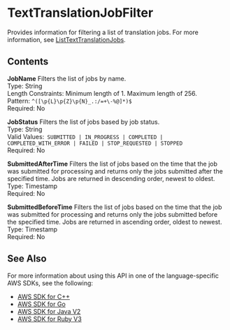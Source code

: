 # TextTranslationJobFilter<a name="API_TextTranslationJobFilter"></a>

Provides information for filtering a list of translation jobs\. For more information, see [ListTextTranslationJobs](API_ListTextTranslationJobs.md)\.

## Contents<a name="API_TextTranslationJobFilter_Contents"></a>

 **JobName**   <a name="Translate-Type-TextTranslationJobFilter-JobName"></a>
Filters the list of jobs by name\.  
Type: String  
Length Constraints: Minimum length of 1\. Maximum length of 256\.  
Pattern: `^([\p{L}\p{Z}\p{N}_.:/=+\-%@]*)$`   
Required: No

 **JobStatus**   <a name="Translate-Type-TextTranslationJobFilter-JobStatus"></a>
Filters the list of jobs based by job status\.  
Type: String  
Valid Values:` SUBMITTED | IN_PROGRESS | COMPLETED | COMPLETED_WITH_ERROR | FAILED | STOP_REQUESTED | STOPPED`   
Required: No

 **SubmittedAfterTime**   <a name="Translate-Type-TextTranslationJobFilter-SubmittedAfterTime"></a>
Filters the list of jobs based on the time that the job was submitted for processing and returns only the jobs submitted after the specified time\. Jobs are returned in descending order, newest to oldest\.  
Type: Timestamp  
Required: No

 **SubmittedBeforeTime**   <a name="Translate-Type-TextTranslationJobFilter-SubmittedBeforeTime"></a>
Filters the list of jobs based on the time that the job was submitted for processing and returns only the jobs submitted before the specified time\. Jobs are returned in ascending order, oldest to newest\.  
Type: Timestamp  
Required: No

## See Also<a name="API_TextTranslationJobFilter_SeeAlso"></a>

For more information about using this API in one of the language\-specific AWS SDKs, see the following:
+  [ AWS SDK for C\+\+](https://docs.aws.amazon.com/goto/SdkForCpp/translate-2017-07-01/TextTranslationJobFilter) 
+  [ AWS SDK for Go](https://docs.aws.amazon.com/goto/SdkForGoV1/translate-2017-07-01/TextTranslationJobFilter) 
+  [ AWS SDK for Java V2](https://docs.aws.amazon.com/goto/SdkForJavaV2/translate-2017-07-01/TextTranslationJobFilter) 
+  [ AWS SDK for Ruby V3](https://docs.aws.amazon.com/goto/SdkForRubyV3/translate-2017-07-01/TextTranslationJobFilter) 